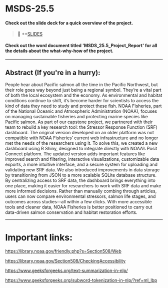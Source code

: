 # MSDS-25.5

#### Check out the slide deck for a quick overview of the project. 
> 🔗 **[SLIDES](https://www.figma.com/slides/AphcX38ejQTjJgArRaCV2j/NOAA_Slides?node-id=59-1146&t=2kh8fvjlamIpNmbh-1)

#### Check out the word document titled 'MSDS_25.5_Project_Report' for all the details about the what-why-how of the project. 

---

## Abstract (If you're in a hurry):

People hear about Pacific salmon all the time in the Pacific Northwest, but their role goes way beyond just being a regional symbol. They’re a vital part of both the local ecosystem and the economy. As environmental and habitat conditions continue to shift, it’s become harder for scientists to access the kind of data they need to study and protect these fish. NOAA Fisheries, part of the National Oceanic and Atmospheric Administration (NOAA), focuses on managing sustainable fisheries and protecting marine species like Pacific salmon. As part of our capstone project, we partnered with their team to rebuild a key research tool: the Stressor Response Function (SRF) dashboard. The original version developed on an older platform was not compatible with NOAA Fisheries’ current web infrastructure and no longer met the needs of the researchers using it. To solve this, we created a new dashboard using R Shiny, designed to integrate directly with NOAA’s Posit Connect platform. The updated version adds important features like improved search and filtering, interactive visualizations, customizable data exports, a more intuitive interface, and a secure system for uploading and validating new SRF data. We also introduced improvements in data storage by transitioning from JSON to a more scalable SQLite database structure. By centralizing access to SRF data, the dashboard brings everything into one place, making it easier for researchers to work with SRF data and make more informed decisions. Rather than manually combing through articles, users can now compare environmental stressors, salmon life stages, and outcomes across studies—all within a few clicks. With more accessible tools and cleaner data, NOAA Fisheries is better positioned to carry out data-driven salmon conservation and habitat restoration efforts.

---




# Important links:

https://library.noaa.gov/friendly.php?s=Section508/Web

https://library.noaa.gov/Section508/CheckingAccessibility

https://www.geeksforgeeks.org/text-summarization-in-nlp/

https://www.geeksforgeeks.org/subword-tokenization-in-nlp/?ref=ml_lbp
